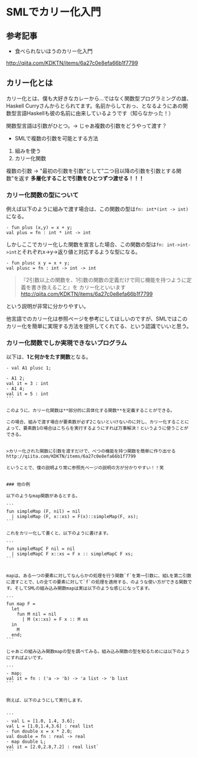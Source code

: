 # SMLでカリー化入門


## 参考記事

- 食べられないほうのカリー化入門

http://qiita.com/KDKTN/items/6a27c0e8efa66b1f7799


## カリー化とは

カリー化とは、僕も大好きなカレーから...ではなく関数型プログラミングの雄、Haskell Curryさんからとられてます。名前からしておっ、となるようにあの関数型言語Haskellも彼の名前に由来しているようです（知らなかった！）



関数型言語は引数がひとつ。-> じゃあ複数の引数をどうやって渡す？

- SMLで複数の引数を可能とする方法

1. 組みを使う
2. カリー化関数

複数の引数 -> "最初の引数を引数"として"二つ目以降の引数を引数とする関数"を返す
**多層化することで引数をひとつずつ渡せる！！！**




### カリー化関数の型について

例えば以下のように組みで渡す場合は、この関数の型は`fn: int*(int -> int)`になる。

```
- fun plus (x,y) = x + y;
val plus = fn : int * int -> int
```

しかしここでカリー化した関数を宣言した場合、この関数の型は`fn: int->int->int`とそれぞれx->y->返り値と対応するような型になる。

```
- fun plusc x y = x + y;
val plusc = fn : int -> int -> int
```

>『2引数以上の関数を、1引数の関数の定義だけで同じ機能を持つように定義を書き換えること』を カリー化といいます
http://qiita.com/KDKTN/items/6a27c0e8efa66b1f7799

という説明が非常に分かりやすい。

他言語でのカリー化は参照ページを参考にしてほしいのですが、SMLではこのカリー化を簡単に実現する方法を提供してくれてる、という認識でいいと思う。



### カリー化関数でしか実現できないプログラム

以下は、**1と何かをたす関数**となる。

````
- val A1 plusc 1;

- A1 2;
val it = 3 : int
- A1 4;
val it = 5 : int
```

このように、カリー化関数は**部分的に具体化する関数**を定義することができる。

この場合、組みで渡す場合が要素数が必ず2こないといけないのに対し、カリー化することによって、要素数1の場合はこちらを実行するようにすれば万事解決！というように使うことができる。


>カリー化された関数に引数を渡すだけで、べつの機能を持つ関数を簡単に作り出せる
http://qiita.com/KDKTN/items/6a27c0e8efa66b1f7799

ということで、僕の説明より常に参照先ページの説明の方が分かりやすい！！笑


### 他の例

以下のようなmap関数があるとする。

```
fun simpleMap (F, nil) = nil
  | simpleMap (F, x::xs) = F(x)::simpleMap(F, xs);
```

これをカリー化して書くと、以下のように書けます。

```
fun simpleMapC F nil = nil
  | simpleMapC F x::xs = F x :: simpleMapC F xs;
```


mapは、ある一つの要素に対してなんらかの処理を行う関数`f`を第一引数に、組Lを第二引数に渡すことで、Lの全ての要素に対して`f`の処理を適用する、のような使い方ができる関数です。そしてSMLの組み込み関数mapは実は以下のような感じになってます。

```
fun map F = 
  let 
    fun M nil = nil
      | M (x::xs) = F x :: M xs
  in 
    M 
  end;
```

じゃあこの組み込み関数mapの型を調べてみる。組み込み関数の型を知るためには以下のようにすればよいです。

```
- map;
val it = fn : ('a -> 'b) -> 'a list -> 'b list
```


例えば、以下のようにして実行します。


```
- val L = [1.0, 1.4, 3.6];
val L = [1.0,1.4,3.6] : real list
- fun double x = x * 2.0;
val double = fn : real -> real
- map double L;
val it = [2.0,2.8,7.2] : real list`
```
